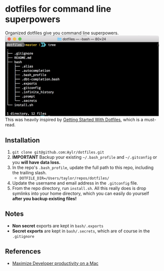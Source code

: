 # dotfiles for command line superpowers

Organized dotfiles give you command line superpowers.
![screenshot](bash_screenshot.png)
This was heavily inspired by [Getting Started With Dotfiles](https://medium.com/@webprolific/getting-started-with-dotfiles-43c3602fd789), which is a must-read. 

## Installation

1. `git clone git@github.com:Aylr/dotfiles.git`
2. **IMPORTANT** Backup your existing `~/.bash_profile` and `~/.gitconfig` or you **will have data loss.**
3. In the repo's `.bash_profile`, update the full path to this repo, including the trailing slash.
    - `DOTFILE_DIR=/Users/taylor/repos/dotfiles/`
4. Update the username and email address in the `.gitconfig` file. 
5. From the repo directory, run `install.sh`. All this really does is drop symlinks into your home directory, which you can easily do yourself **after you backup existing files!**

## Notes

- **Non secret** exports are kept in `bash/.exports`
- **Secret exports** are kept in `bash/.secrets`, which are of course in the `.gitignore`

## References

- [Maximize Developer productivity on a Mac](https://medium.com/@ankushagarwal/maximize-developer-productivity-on-a-mac-a9ae6fbaedab)
